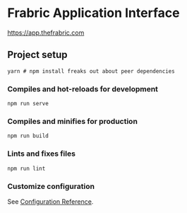 # Frabric Application Interface
https://app.thefrabric.com



## Project setup

```
yarn # npm install freaks out about peer dependencies
```

### Compiles and hot-reloads for development

```
npm run serve
```

### Compiles and minifies for production

```
npm run build
```

### Lints and fixes files

```
npm run lint
```

### Customize configuration

See [Configuration Reference](https://cli.vuejs.org/config/).
